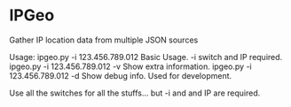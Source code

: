 # IPGeo
Gather IP location data from multiple JSON sources

Usage:
  ipgeo.py -i 123.456.789.012
      Basic Usage.  -i switch and IP required.
  ipgeo.py -i 123.456.789.012 -v
      Show extra information.
  ipgeo.py -i 123.456.789.012 -d
      Show debug info. Used for development.
      
Use all the switches for all the stuffs... but -i and and IP are required.

